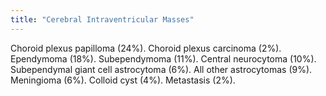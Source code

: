 ```yaml
---
title: "Cerebral Intraventricular Masses"
---
```

Choroid plexus papilloma (24%). Choroid plexus carcinoma (2%). Ependymoma (18%). Subependymoma (11%). Central neurocytoma (10%). Subependymal giant cell astrocytoma (6%). All other astrocytomas (9%). Meningioma (6%). Colloid cyst (4%). Metastasis (2%).

